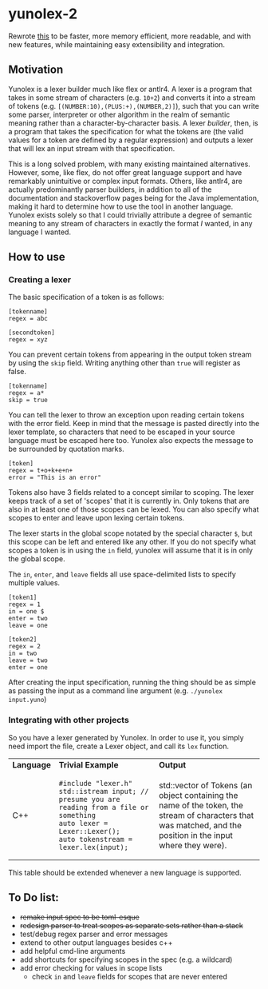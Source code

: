 # yunolex-2

Rewrote [this](https://github.com/ephing/yunolex) to be faster, more memory efficient, more readable, and with new features, while maintaining easy extensibility and integration.

## Motivation

Yunolex is a lexer builder much like flex or antlr4. A lexer is a program that takes in some stream of characters (e.g. `10+2`) and converts it into a stream of tokens (e.g. `[(NUMBER:10),(PLUS:+),(NUMBER,2)]`), such that you can write some parser, interpreter or other algorithm in the realm of semantic meaning rather than a character-by-character basis. A lexer *builder*, then, is a program that takes the specification for what the tokens are (the valid values for a token are defined by a regular expression) and outputs a lexer that will lex an input stream with that specification.

This is a long solved problem, with many existing maintained alternatives. However, some, like flex, do not offer great language support and have remarkably unintuitive or complex input formats. Others, like antlr4, are actually predominantly parser builders, in addition to all of the documentation and stackoverflow pages being for the Java implementation, making it hard to determine how to use the tool in another language. Yunolex exists solely so that I could trivially attribute a degree of semantic meaning to any stream of characters in exactly the format *I* wanted, in any language I wanted.

## How to use

### Creating a lexer

The basic specification of a token is as follows:

```
[tokenname]
regex = abc

[secondtoken]
regex = xyz
```

You can prevent certain tokens from appearing in the output token stream by using the `skip` field. Writing anything other than `true` will register as false.

```
[tokenname]
regex = a*
skip = true
```

You can tell the lexer to throw an exception upon reading certain tokens with the error field. Keep in mind that the message is pasted directly into the lexer template, so characters that need to be escaped in your source language must be escaped here too. Yunolex also expects the message to be surrounded by quotation marks.

```
[token]
regex = t+o+k+e+n+
error = "This is an error"
```

Tokens also have 3 fields related to a concept similar to scoping. The lexer keeps track of a set of 'scopes' that it is currently in. Only tokens that are also in at least one of those scopes can be lexed. You can also specify what scopes to enter and leave upon lexing certain tokens.  

The lexer starts in the global scope notated by the special character `$`, but this scope can be left and entered like any other. If you do not specify what scopes a token is in using the `in` field, yunolex will assume that it is in only the global scope.  
  
The `in`, `enter`, and `leave` fields all use space-delimited lists to specify multiple values.

```
[token1]
regex = 1
in = one $
enter = two
leave = one

[token2]
regex = 2
in = two
leave = two
enter = one
```

After creating the input specification, running the thing should be as simple as passing the input as a command line argument (e.g. `./yunolex input.yuno`)

### Integrating with other projects

So you have a lexer generated by Yunolex. In order to use it, you simply need import the file, create a Lexer object, and call its `lex` function.

<table>
<tr><td><b>Language</b></td><td><b>Trivial Example</b></td><td><b>Output</b></td></tr>
<tr>
  <td>C++</td>
  <td>

```
#include "lexer.h"
std::istream input; // presume you are reading from a file or something
auto lexer = Lexer::Lexer();
auto tokenstream = lexer.lex(input);
```
  </td>
  <td>
  std::vector of Tokens (an object containing the name of the token, the stream of characters that was matched, and the position in the input where they were). 
  </td>
</tr>
</table>
This table should be extended whenever a new language is supported.

## To Do list:

* ~~remake input spec to be toml-esque~~
* ~~redesign parser to treat scopes as separate sets rather than a stack~~
* test/debug regex parser and error messages
* extend to other output languages besides c++
* add helpful cmd-line arguments
* add shortcuts for specifying scopes in the spec (e.g. a wildcard)
* add error checking for values in scope lists
  * check `in` and `leave` fields for scopes that are never entered
